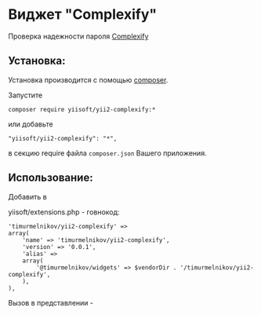 Виджет "Complexify"
==================================

Проверка надежности пароля <a href="https://www.danpalmer.me/jquery-complexify/" target="blanc">Complexify</a>


Установка:
------------

Установка производится с помощью [composer](http://getcomposer.org/download/).

Запустите
```
composer require yiisoft/yii2-сomplexify:*
```

или добавьте 
```
"yiisoft/yii2-сomplexify": "*",
```
в секцию require файла `composer.json` Вашего приложения.

Использование:
------------


Добавить в 


yiisoft/extensions.php - говнокод:



    'timurmelnikov/yii2-complexify' =>
    array(
        'name' => 'timurmelnikov/yii2-complexify',
        'version' => '0.0.1',
        'alias' =>
        array(
            '@timurmelnikov/widgets' => $vendorDir . '/timurmelnikov/yii2-complexify',
        ),
    ),



Вызов в представлении - <?= Complexify::widget() ?>

